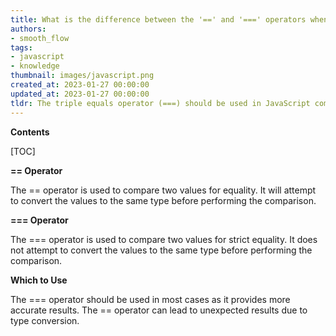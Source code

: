 ```yaml
---
title: What is the difference between the '==' and '===' operators when making comparisons in javascript?
authors:
- smooth_flow
tags:
- javascript
- knowledge
thumbnail: images/javascript.png
created_at: 2023-01-27 00:00:00
updated_at: 2023-01-27 00:00:00
tldr: The triple equals operator (===) should be used in JavaScript comparisons as it checks for both value and type.
---
```


**Contents**

[TOC]

**== Operator**

The == operator is used to compare two values for equality. It will attempt to convert the values to the same type before performing the comparison.

**=== Operator**

The === operator is used to compare two values for strict equality. It does not attempt to convert the values to the same type before performing the comparison.

**Which to Use**

The === operator should be used in most cases as it provides more accurate results. The == operator can lead to unexpected results due to type conversion.
